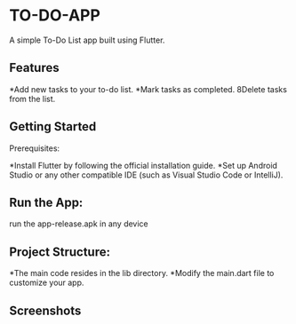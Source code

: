 # TO-DO-APP

A simple To-Do List app built using Flutter.

## Features
*Add new tasks to your to-do list.
*Mark tasks as completed.
8Delete tasks from the list.

## Getting Started
Prerequisites:

*Install Flutter by following the official installation guide.
*Set up Android Studio or any other compatible IDE (such as Visual Studio Code or IntelliJ).

## Run the App:
run the app-release.apk in any device

## Project Structure:

*The main code resides in the lib directory.
*Modify the main.dart file to customize your app.

## Screenshots
